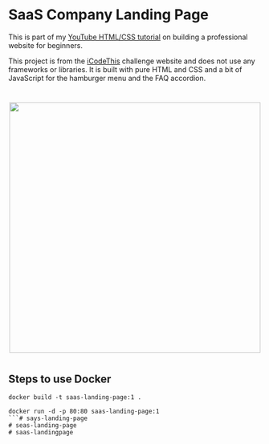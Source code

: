 # SaaS Company Landing Page

This is part of my [YouTube HTML/CSS tutorial](https://www.youtube.com/watch?v=HXYZxVbWkjc) on building a professional website for beginners.

This project is from the [iCodeThis](https://icodethis.com/?ref=traversy) challenge website and does not use any frameworks or libraries. It is built with pure HTML and CSS and a bit of JavaScript for the hamburger menu and the FAQ accordion.

<img src="./images/screen.png" width="500" style="display:block;margin: 40px auto" />

## Steps to use Docker 

```shell
docker build -t saas-landing-page:1 .
```

```shell
docker run -d -p 80:80 saas-landing-page:1
```# says-landing-page
# seas-landing-page
# saas-landingpage
